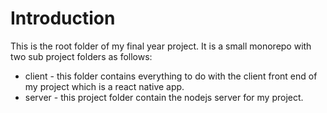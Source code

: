 # Introduction

This is the root folder of my final year project.
It is a small monorepo with two sub project folders as follows:

- client - this folder contains everything to do with the client front end of my project which is a react native app.
- server - this project folder contain the nodejs server for my project.


